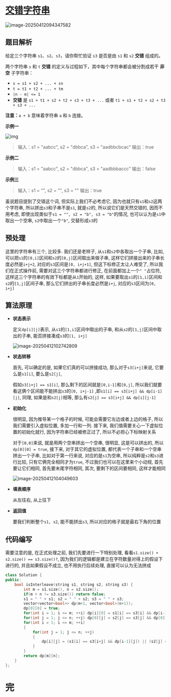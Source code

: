 # [交错字符串](https://leetcode.cn/problems/interleaving-string/)

![image-20250412094347582](https://md-wind.oss-cn-nanjing.aliyuncs.com/md/20250412094347719.png)

## 题目解析

给定三个字符串 `s1`、`s2`、`s3`，请你帮忙验证 `s3` 是否是由 `s1` 和 `s2` **交错** 组成的。

两个字符串 `s` 和 `t` **交错** 的定义与过程如下，其中每个字符串都会被分割成若干 **非空** 子字符串：

- `s = s1 + s2 + ... + sn`
- `t = t1 + t2 + ... + tm`
- `|n - m| <= 1`
- **交错** 是 `s1 + t1 + s2 + t2 + s3 + t3 + ...` 或者 `t1 + s1 + t2 + s2 + t3 + s3 + ...`

**注意：**`a + b` 意味着字符串 `a` 和 `b` 连接。

**示例一**

![img](https://assets.leetcode.com/uploads/2020/09/02/interleave.jpg)


>输入：s1 = "aabcc", s2 = "dbbca", s3 = "aadbbcbcac"
>输出：true

**示例二**


>输入：s1 = "aabcc", s2 = "dbbca", s3 = "aadbbbaccc"
>输出：false

**示例三**


>输入：s1 = "", s2 = "", s3 = ""
>输出：true

虽说题目提到了交错这个词, 但实际上我们不必考虑它, 因为也就只有`s1`和`s2`这两个字符串, 所以拼出`s3`和子串不是`s1`, 就是`s2`的, 所以说它们是天然交错的, 因而不用考虑, 即使出现类似于`s1 = "", s2 = "b", s3 = "b"`的情况, 也可以认为是`s1`中取出一个空串, `s2`中取出一个`"b"`, 交替形成`s3`的

## 预处理

这里的字符串有三个, 比较多. 我们还是老样子, 从`s1`和`s2`中各取出一个子串, 比如, 可以把`s1`的`[0,i]`区间和`s2`的`[0,j]`区间取出来做子串, 这样它们拼接出来的子串长度必然是`i+j+2`, 对应的`s3`区间是`[0, i+j+1]`, 但这下标修正太让人难受了, 所以我们在正式操作前, 需要对这三个字符串都进行修正, 在前面都加上一个`" "`占位符, 这样这三个字符串的有效下标都是从`1`开始的, 这样, 如果要取出`s1`的`[1,i]`区间和`s2`的`[1,j]`区间子串, 那么它们拼出的子串长度必然是`i+j`, 对应的`s3`区间为`[0, i+j]`

## 算法原理

- **状态表示**

  定义`dp[i][j]`表示, 从`s1`的`[1,i]`区间中取出的子串, 和从`s2`的`[1,j]`区间中取出的子串, 能否拼接凑成`s3`的`[1, i+j]`

  ![image-20250412102742809](https://md-wind.oss-cn-nanjing.aliyuncs.com/md/20250412102742871.png)

- **状态转移**

  首先, 可以确定的是, 如果它们真的可以拼接成功, 那么对于`s3[i+j]`来说, 它要么是`s1[i]`, 要么是`s2[j]`, 

  假如`s3[i+j] == s1[i]`, 那么剩下的区间就是`[0,i-1]`和`[0,j]`, 所以我们就要看这俩个区间能不能拼出`s3`的`[0, i+j-1]` ,即`s1[i] == s3[i+j] && dp[i-1][j]`, 同理, 如果是和`s2[j]`相等, 那么有`s2[j] == s3[i+j] && dp[i][j-1]`

- **初始化**

  很明显, 因为推导某一个格子的时候, 可能会需要它左边或者上边的格子, 所以我们需要引入虚拟位置, 多加一行和一列. 接下来, 我们值需要关心一下虚拟位置的初始化就行, 因为字符串已经被修正过了, 所以不必担心下标映射关系

  对于`[0,0]`来说, 就是用两个空串拼出一个空串, 很明显, 这是可以拼出的, 所以`dp[0][0] = true`, 接下来, 对于其它的虚拟位置, 都代表一个子串和一个空串拼出一个子串, 比如对于第一行来说, 对应的是`s1`为空串, 所以纯粹是`s2`和`s3`进行比较, 只有它俩完全相同才为`true`, 不过我们也可以在这里来个小动规, 首先要让它们相同, 首先要末尾字符相同, 其次, 要剩下的区间要相同, 这样才能相同

  ![image-20250412104049603](https://md-wind.oss-cn-nanjing.aliyuncs.com/md/20250412104049648.png)

- **填表顺序**

  从左往右, 从上往下

- **返回值**

  要我们判断整个`s1, s2`, 能不能拼出`s3`, 所以对应的格子就是最右下角的位置

## 代码编写

需要注意的是, 在正式处理之前, 我们先要进行一下特别处理, 看看`s1.size() + s2.size() == s3.size()?`, 因为我们的逻辑都是建立在字符数量对得上的假设下进行的, 并且如果假设不成立, 也不用执行后续处理, 直接可以认为无法拼成

```cpp
class Solution {
public:
    bool isInterleave(string s1, string s2, string s3) {
        int m = s1.size(), n = s2.size();
        if(m + n != s3.size()) return false;
        s1 = " " + s1; s2 = " " + s2; s3 = " " + s3;  
        vector<vector<bool>> dp(m+1, vector<bool>(n+1));
        dp[0][0] = true;
        for(int i = 1; i <= m; ++i) dp[i][0] = s1[i] == s3[i] && dp[i-1][0];
        for(int j = 1; j <= n; ++j) dp[0][j] = s2[j] == s3[j] && dp[0][j-1];
        for(int i = 1; i <= m; ++i)
        {
            for(int j = 1; j <= n; ++j)
            {
                dp[i][j] = (s1[i] == s3[i+j] && dp[i-1][j]) || (s2[j] == s3[i+j] && dp[i][j-1]);
            }
        }
        return dp[m][n];
    }
};
```

# 完
